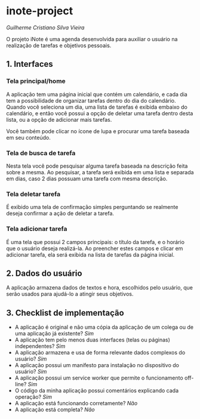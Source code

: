 # inote-project
*Guilherme Cristiano Silva Vieira*

O projeto iNote é uma agenda desenvolvida para auxiliar o usuário na realização de tarefas e objetivos pessoais.

## 1. Interfaces

### Tela principal/home
A aplicação tem uma página inicial que contém um calendário, e cada dia tem a possibilidade de organizar tarefas dentro do dia do calendário. Quando você seleciona um dia, uma lista de tarefas é exibida embaixo do calendário, e então você possui a opção de deletar uma tarefa dentro desta lista, ou a opção de adicionar mais tarefas.

Você também pode clicar no ícone de lupa e procurar uma tarefa baseada em seu conteúdo.

### Tela de busca de tarefa
Nesta tela você pode pesquisar alguma tarefa baseada na descrição feita sobre a mesma. Ao pesquisar, a tarefa será exibida em uma lista e separada em dias, caso 2 dias possuam uma tarefa com mesma descrição.
   
### Tela deletar tarefa
É exibido uma tela de confirmação simples perguntando se realmente deseja confirmar a ação de deletar a tarefa.

### Tela adicionar tarefa
É uma tela que possui 2 campos principais: o título da tarefa, e o horário que o usuário deseja realizá-la. Ao preencher estes campos e clicar em adicionar tarefa, ela será exibida na lista de tarefas da página inicial.

## 2. Dados do usuário

A aplicação armazena dados de textos e hora, escolhidos pelo usuário, que serão usados para ajudá-lo a atingir seus objetivos.

## 3. Checklist de implementação

- A aplicação é original e não uma cópia da aplicação de um colega ou de uma aplicação já existente? *Sim*
- A aplicação tem pelo menos duas interfaces (telas ou páginas) independentes? *Sim*
- A aplicação armazena e usa de forma relevante dados complexos do usuário? *Sim*
- A aplicação possui um manifesto para instalação no dispositivo do usuário? *Sim*
- A aplicação possui um service worker que permite o funcionamento off-line? *Sim*
- O código da minha aplicação possui comentários explicando cada operação? *Sim*
- A aplicação está funcionando corretamente? *Não*
- A aplicação está completa? *Não*